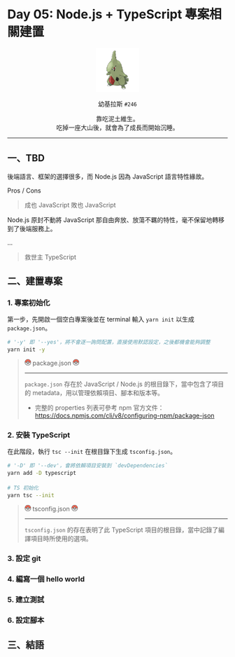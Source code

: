 # Day 05: Node.js + TypeScript 專案相關建置

<p align="center">
    <img src="./cover.png" width="100" />
</p>

<p align="center">
    幼基拉斯 <code>#246</code>
</p>

<p align="center">
    靠吃泥土維生。<br>吃掉一座大山後，就會為了成長而開始沉睡。
</p>

---

## 一、TBD

後端語言、框架的選擇很多，而 Node.js 因為 JavaScript 語言特性緣故。

Pros / Cons

> 成也 JavaScript 敗也 JavaScript

Node.js 原封不動將 JavaScript 那自由奔放、放蕩不羈的特性，毫不保留地轉移到了後端服務上。

...

> 救世主 TypeScript

## 二、建置專案

### 1. 專案初始化

第一步，先開啟一個空白專案後並在 terminal 輸入 `yarn init` 以生成 `package.json`。

```bash
# '-y' 即 '--yes'，將不會逐一詢問配置，直接使用默認設定，之後都機會能夠調整
yarn init -y
```

> ![](../textures/notice.png) package.json ![](../textures/notice.png)
>
> ---
>
> `package.json` 存在於 JavaScript / Node.js 的根目錄下，當中包含了項目的 metadata，用以管理依賴項目、腳本和版本等。
>
> * 完整的 properties 列表可參考 npm 官方文件：https://docs.npmjs.com/cli/v8/configuring-npm/package-json

### 2. 安裝 TypeScript

在此階段，執行 `tsc --init` 在根目錄下生成 `tsconfig.json`。

```bash
# '-D' 即 '--dev'，會將依賴項目安裝到 `devDependencies`
yarn add -D typescript

# TS 初始化
yarn tsc --init
```

> ![](../textures/notice.png) tsconfig.json ![](../textures/notice.png)
>
> ---
>
> `tsconfig.json` 的存在表明了此 TypeScript 項目的根目錄，當中記錄了編譯項目時所使用的選項。

### 3. 設定 git


### 4. 編寫一個 hello world


### 5. 建立測試


### 6. 設定腳本


## 三、結語


